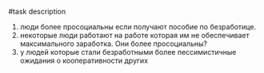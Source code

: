#task description

1. люди более просоциальны если получают пособие по безработице. 
2. некоторые люди работают на работе которая им не обеспечивает максимального заработка. Они более просоциальны?
3. у людей которые стали безработными более пессимистичные ожидания о кооперативности других  